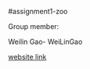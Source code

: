 #assignment1-zoo

Group member:

Weilin Gao- WeiLinGao

[website link](https://weilingao.github.io/assignment2-grid/)
